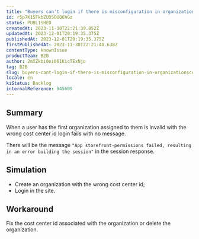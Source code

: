 ```yaml
---
title: "Buyers can't login if there is misconfiguration in organizations/cost centers"
id: r5p7K15FkbZUDSOUQ6hGz
status: PUBLISHED
createdAt: 2023-11-30T22:21:39.852Z
updatedAt: 2023-12-01T20:19:35.375Z
publishedAt: 2023-12-01T20:19:35.375Z
firstPublishedAt: 2023-11-30T22:21:40.638Z
contentType: knownIssue
productTeam: B2B
author: 2mXZkbi0oi061KicTExNjo
tag: B2B
slug: buyers-cant-login-if-there-is-misconfiguration-in-organizationscost-centers
locale: en
kiStatus: Backlog
internalReference: 945609
---
```


## Summary


When a user has the first organization assigned to them is invalid with the wrong cost center id login fails with no message.

There will be the message `"App storefront-permissions failed, resulting in an error building the session"` in the session response.


##

## Simulation



- Create an organization with the wrong cost center id;
- Login in the site.


##

## Workaround


Fix the cost center id associated with the organization or delete the organization.



